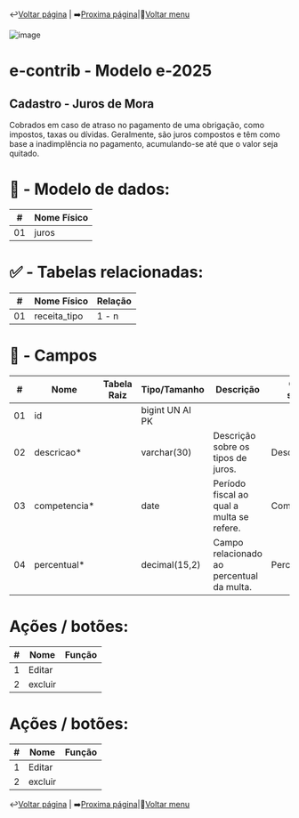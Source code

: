                                                                  
↩️[Voltar página](https://github.com/VenturaCerqueira/Documento_gestao_tributaria/blob/main/Cadastro/02%20-%20multa.md) | ➡️[Proxima página](https://github.com/VenturaCerqueira/Documento_gestao_tributaria/blob/main/Cadastro/04%20-%20conta_contabil.md)|🔢[Voltar menu](https://github.com/VenturaCerqueira/Documento_gestao_tributaria)    

![image](https://github.com/user-attachments/assets/04662de1-1516-48d7-bb8c-50b38989e58b)
# e-contrib - Modelo e-2025 
##  Cadastro - Juros de Mora
Cobrados em caso de atraso no pagamento de uma obrigação, como impostos, taxas ou dívidas. Geralmente, são juros compostos e têm como base a inadimplência no pagamento, acumulando-se até que o valor seja quitado.
# 🎲 - Modelo de dados:
 **\#**  |**Nome Físico**               |
---------|------------------------------|
01       | juros                        |

#
#   ✅ - Tabelas relacionadas:
 **\#**  |**Nome Físico**               |   **Relação** |
---------|------------------------------|---------------|      
01       | receita_tipo                 |     1 - n     |

#
# 🔢 - Campos
 **\#**  | **Nome**                     | **Tabela Raiz**         | **Tipo/Tamanho**        | **Descrição**                                                                        | **Campo sistema**                      |
---------|------------------------------|-------------------------|-------------------------|--------------------------------------------------------------------------------------|----------------------------------------|
01       | id                           |                         | bigint UN AI PK         |                                                                                      |                                        |
02       | descricao*                   |                         | varchar(30)             | Descrição sobre os tipos de juros.                                                   |  Descrição                             |
03       | competencia*                 |                         | date                    | Período fiscal ao qual a multa se refere.                                            |  Competência                           |
04       | percentual*                  |                         | decimal(15,2)           | Campo relacionado ao percentual da multa.                                            |  Percentual/mês                        |

# Ações / botões:
 **\#**  |**Nome**                      |   **Função**  |
---------|------------------------------|---------------|
1        | Editar                       |               |
2        | excluir                      |               |

# Ações / botões:
 **\#**  |**Nome**                      |   **Função**  |
---------|------------------------------|---------------|
1        | Editar                       |               |
2        | excluir                      |               |

                                                                 
  ↩️[Voltar página](https://github.com/VenturaCerqueira/Documento_gestao_tributaria/blob/main/Cadastro/02%20-%20multa.md) | ➡️[Proxima página](https://github.com/VenturaCerqueira/Documento_gestao_tributaria/blob/main/Cadastro/04%20-%20tipo_de_receita.md)|🔢[Voltar menu](https://github.com/VenturaCerqueira/Documento_gestao_tributaria)    